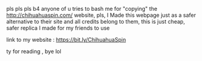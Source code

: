 pls pls pls b4 anyone of u tries to bash me for "copying" the http://chihuahuaspin.com/ website, pls, I Made this webpage just as a safer alternative to their site and all credits belong to them, this is just cheap, safer replica I made for my friends to use 

link to my website : https://bit.ly/ChihuahuaSpin

ty for reading , bye lol
